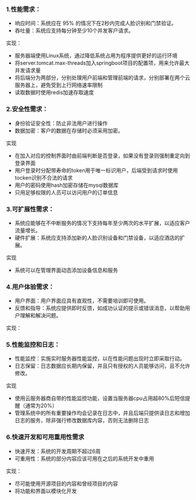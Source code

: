 ### 1.性能需求：  

- 响应时间：系统应在 95% 的情况下在2秒内完成人脸识别和门禁验证。  
- 吞吐量：系统应支持每分钟至少10个并发客户请求。  

实现：
- 服务器端使用Linux系统，通过降低系统占用为程序提供更好的运行环境  
- 将server.tomcat.max-threads加入springboot项目的配置项，用来允许最大并发请求量  
- 将后端分为两部分，分别处理用户前端和管理前端的请求，分别部署在两个云服务器上，避免受到上行网络速率限制  
- 读取数据时使用redis加速存取速度  
### 2.安全性需求：

- 身份验证安全性：防止非法用户进行操作  
- 数据加密：客户的数据在存储时必须采用加密。  
 
实现    
- 在加入对应的控制界面时由前端判断是否登录，如果没有登录则强制重定向到登录界面  
- 用户登录时分配带寿命的token用于唯一标识用户，后端受到请求时使用tocken识别不合法的请求  
- 用户的密码使用hash加密存储在mysql数据库   
- 只用足够权限的人员可以访问用户的订单信息  

### 3.可扩展性需求：

- 系统应能够在不中断服务的情况下支持每年至少两次的水平扩展，以适应客户流量增长。  
- 硬件扩展：系统应支持添加新的人脸识别设备和门禁设备，以适应酒店的扩展。  

实现
- 系统可以在管理界面动态添加设备信息和服务  

### 4.用户体验需求：

- 用户界面：用户界面应具有直观性，不需要培训即可使用。
- 反馈和指导：系统应提供即时反馈，如成功认证的提示或错误消息，以帮助用户理解和解决问题。

实现：

### 5.性能监控和日志：

- 性能监控：实施实时服务器性能监控，以在性能问题出现时立即采取行动。    
- 日志保留：日志数据应长期内保留，并且只有授权的人员能够访问，且不允许修改。  

实现
- 使用云服务器商自带的性能监控功能，设置当服务器cpu占用超80%后短信提醒（通常为20%）  
- 管理系统中的所有重要操作均会记录在日志中，并且后端只提供读日志和增加日志的服务，除非强行修改数据库内容，否则无法删除日志  

### 6.快速开发和可用重用性需求

- 快速开发：系统的开发周期不超过6周  
- 可重用性：系统的部分内容应该可用在之后的系统开发中重用  

实现：
- 尽可能使用开源项目的内容和曾经项目的内容
- 将功能和界面以模块化开发
